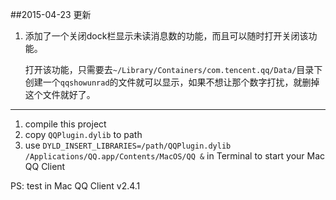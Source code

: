 ##2015-04-23 更新

1. 添加了一个关闭dock栏显示未读消息数的功能，而且可以随时打开关闭该功能。

   打开该功能，只需要去`~/Library/Containers/com.tencent.qq/Data/`目录下创建一个`qqshowunrad`的文件就可以显示，如果不想让那个数字打扰，就删掉这个文件就好了。

---


 1. compile this project
 2. copy `QQPlugin.dylib` to path
 3. use `DYLD_INSERT_LIBRARIES=/path/QQPlugin.dylib /Applications/QQ.app/Contents/MacOS/QQ &`  in Terminal to start your Mac QQ Client

 PS: test in Mac QQ Client v2.4.1